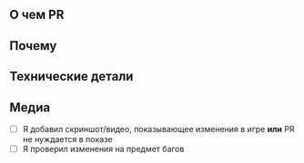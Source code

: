 
## О чем PR

## Почему

## Технические детали

## Медиа

- [ ] Я добавил скриншот/видео, показывающее изменения в игре **или** PR не нуждается в показе
- [ ] Я проверил изменения на предмет багов
